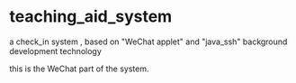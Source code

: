 # teaching_aid_system

a check_in system , based on "WeChat applet" and "java_ssh" background development technology 

this is the WeChat part of the system.
